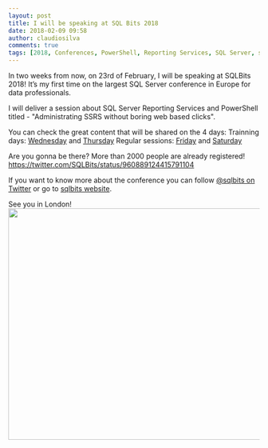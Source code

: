 ```yaml
---
layout: post
title: I will be speaking at SQL Bits 2018
date: 2018-02-09 09:58
author: claudiosilva
comments: true
tags: [2018, Conferences, PowerShell, Reporting Services, SQL Server, sqlbits, SQLServer]
---
```

In two weeks from now, on 23rd of February, I will be speaking at SQLBits 2018!
It’s my first time on the largest SQL Server conference in Europe for data professionals.

I will deliver a session about SQL Server Reporting Services and PowerShell titled - "Administrating SSRS without boring web based clicks".

You can check the great content that will be shared on the 4 days:
Trainning days: <a href="http://sqlbits.com/information/event17/schedule?20180221" target="_blank" rel="noopener">Wednesday</a> and <a href="http://sqlbits.com/information/event17/schedule?20180222" target="_blank" rel="noopener">Thursday</a>
Regular sessions: <a href="http://sqlbits.com/information/event17/schedule?20180223" target="_blank" rel="noopener">Friday</a> and <a href="http://sqlbits.com/information/event17/schedule?20180224" target="_blank" rel="noopener">Saturday</a>

Are you gonna be there? More than 2000 people are already registered!
https://twitter.com/SQLBits/status/960889124415791104

If you want to know more about the conference you can follow <a href="https://twitter.com/SQLBits" target="_blank" rel="noopener">@sqlbits on Twitter</a> or go to <a href="http://sqlbits.com" target="_blank" rel="noopener">sqlbits website</a>.

See you in London!
<a href="https://claudioessilva.github.io/img/2018/02/sqlbits2018_magic.jpg"><img class="aligncenter size-large wp-image-1194" src="https://claudioessilva.github.io/img/2018/02/sqlbits2018_magic.jpg?w=656" alt="" width="656" height="463" /></a>
